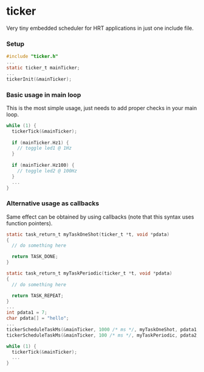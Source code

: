# ticker
Very tiny embedded scheduler for HRT applications in just one include file.

### Setup
```C
#include "ticker.h"
...
static ticker_t mainTicker;
...
tickerInit(&mainTicker);
```
### Basic usage in main loop
This is the most simple usage, just needs to add proper checks in your main loop.
```C
while (1) {
  tickerTick(&mainTicker);
  
  if (mainTicker.Hz1) {
    // toggle led1 @ 1Hz
  }
  
  if (mainTicker.Hz100) {
    // toggle led2 @ 100Hz
  }
  ...
}
```
### Alternative usage as callbacks
Same effect can be obtained by using callbacks (note that this syntax uses function pointers).
```C
static task_return_t myTaskOneShot(ticker_t *t, void *pdata)
{
  // do something here

  return TASK_DONE;
}

static task_return_t myTaskPeriodic(ticker_t *t, void *pdata)
{
  // do something here

  return TASK_REPEAT;
}
...
int pdata1 = 7;
char pdata[] = "hello";
...
tickerScheduleTaskMs(&mainTicker, 1000 /* ms */, myTaskOneShot, pdata1, TASK_FLAG_NONE);
tickerScheduleTaskMs(&mainTicker, 100 /* ms */, myTaskPeriodic, pdata2, TASK_FLAG_PERIODIC);

while (1) {
  tickerTick(&mainTicker);
  ...
}
```
